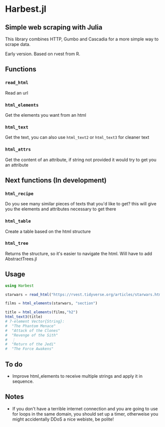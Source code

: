 # Harbest.jl
## Simple web scraping with Julia
This library combines HTTP, Gumbo and Cascadia for a more simple way to scrape data. 

Early version. Based on rvest from R.

## Functions

### `read_html`

Read an url

### `html_elements`

Get the elements you want from an html

### `html_text`

Get the text, you can also use `html_text2` or `html_text3` for cleaner text

### `html_attrs`

Get the content of an attribute, if string not provided it would try to get you an attribute

## Next functions (In development)

### `html_recipe`

Do you see many similar pieces of texts that you'd like to get? this will give you the elements and attributes necessary to get there

### `html_table`

Create a table based on the html structure

### `html_tree`

Returns the structure, so it's easier to navigate the html. Will have to add AbstractTrees.jl

## Usage

```julia
using Harbest

starwars = read_html("https://rvest.tidyverse.org/articles/starwars.html")

films = html_elements(starwars, "section")

title = html_elements(films,"h2")
html_text3(title)
# 7-element Vector{String}:
#  "The Phantom Menace"
#  "Attack of the Clones"
#  "Revenge of the Sith"
#  ⋮
#  "Return of the Jedi"
#  "The Force Awakens"
```

## To do
- Improve html_elements to receive multiple strings and apply it in sequence.

## Notes

- If you don't have a terrible internet connection and you are going to use for loops in the same domain, you should set up a timer, otherweise you might accidentally DDoS a nice webiste, be polite!
